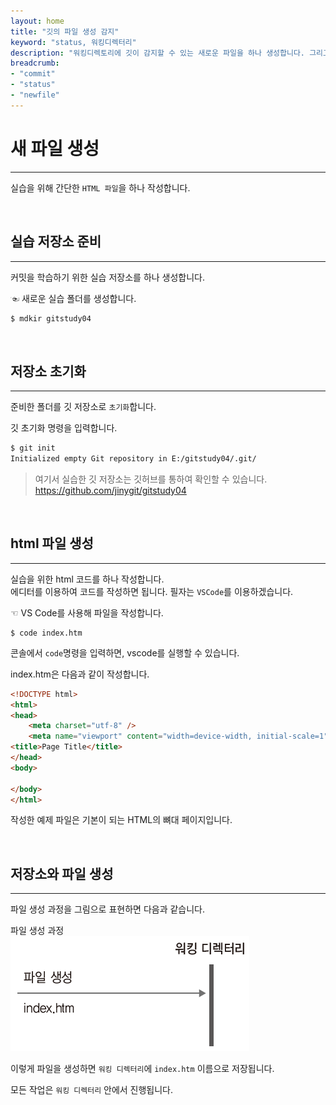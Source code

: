 ```yaml
---
layout: home
title: "깃의 파일 생성 감지"
keyword: "status, 워킹디렉터리"
description: "워킹디렉토리에 깃이 감지할 수 있는 새로운 파일을 하나 생성합니다. 그리고 상태를 확인해 보는 방법에 대해서 학습합니다."
breadcrumb:
- "commit"
- "status"
- "newfile"
---
```


# 새 파일 생성
---
실습을 위해 간단한 `HTML 파일`을 하나 작성합니다.  

<br>

## 실습 저장소 준비
---
커밋을 학습하기 위한 실습 저장소를 하나 생성합니다.  

☜ 새로운 실습 폴더를 생성합니다.
```bash
$ mdkir gitstudy04 
```

<br>

## 저장소 초기화
---
준비한 폴더를 깃 저장소로 `초기화`합니다.  

깃 초기화 명령을 입력합니다.

```bash
$ git init 
Initialized empty Git repository in E:/gitstudy04/.git/
```

> 여기서 실습한 깃 저장소는 깃허브를 통하여 확인할 수 있습니다. https://github.com/jinygit/gitstudy04

<br>

## html 파일 생성
---
실습을 위한 html 코드를 하나 작성합니다.  
에디터를 이용하여 코드를 작성하면 됩니다. 필자는 `VSCode`를 이용하겠습니다.

☜ VS Code를 사용해 파일을 작성합니다.
```
$ code index.htm 
```

콘솔에서 `code`명령을 입력하면, vscode를 실행할 수 있습니다.  

index.htm은 다음과 같이 작성합니다.  

```html
<!DOCTYPE html>
<html>
<head>
    <meta charset="utf-8" />    
    <meta name="viewport" content="width=device-width, initial-scale=1">
<title>Page Title</title>
</head>
<body>
    
</body>
</html>
```
 
작성한 예제 파일은 기본이 되는 HTML의 뼈대 페이지입니다.  

<br>

## 저장소와 파일 생성
---
파일 생성 과정을 그림으로 표현하면 다음과 같습니다.  

파일 생성 과정  
![파일 생성 과정](./img/04-3.png) 

이렇게 파일을 생성하면 `워킹 디렉터리`에 `index.htm` 이름으로 저장됩니다.  

모든 작업은 `워킹 디렉터리` 안에서 진행됩니다.  

<br>
